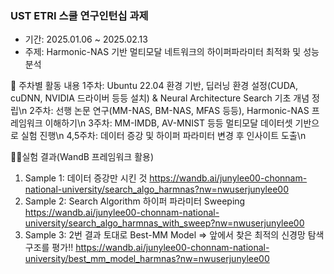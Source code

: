 ### UST ETRI 스쿨 연구인턴십 과제

- 기간: 2025.01.06 ~ 2025.02.13
- 주제: Harmonic-NAS 기반 멀티모달 네트워크의 하이퍼파라미터 최적화 및 성능 분석

📅 주차별 활동 내용
1주차: Ubuntu 22.04 환경 기반, 딥러닝 환경 설정(CUDA, cuDNN, NVIDIA 드라이버 등등 설치) & Neural Architecture Search 기초 개념 정립\n
2주차: 선행 논문 연구(MM-NAS, BM-NAS, MFAS 등등), Harmonic-NAS 프레임워크 이해하기\n
3주차: MM-IMDB, AV-MNIST 등등 멀티모달 데이터셋 기반으로 실험 진행\n
4,5주차: 데이터 증강 및 하이퍼 파라미터 변경 후 인사이트 도출\n

👨‍🔬실험 결과(WandB 프레임워크 활용)
1. Sample 1: 데이터 증강만 시킨 것
https://wandb.ai/junylee00-chonnam-national-university/search_algo_harmnas?nw=nwuserjunylee00
2. Sample 2: Search Algorithm 하이퍼 파라미터 Sweeping
https://wandb.ai/junylee00-chonnam-national-university/search_algo_harmnas_with_sweep?nw=nwuserjunylee00
3. Sample 3: 2번 결과 토대로 Best-MM Model => 앞에서 찾은 최적의 신경망 탐색 구조를 평가!!
https://wandb.ai/junylee00-chonnam-national-university/best_mm_model_harmnas?nw=nwuserjunylee00


